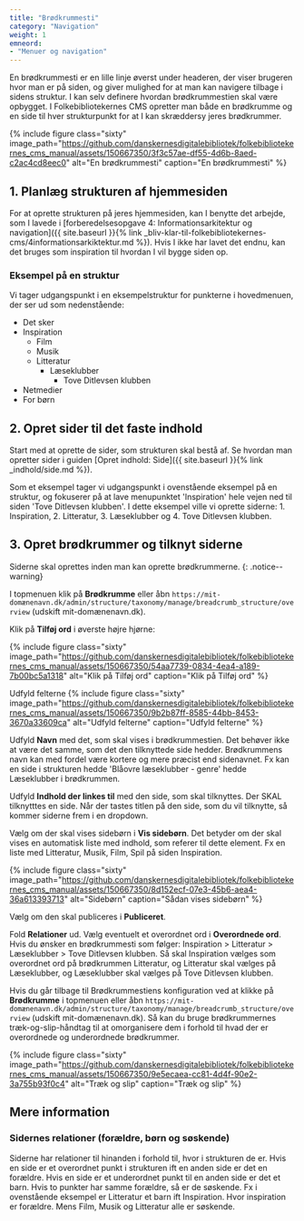 ```yaml
---
title: "Brødkrummesti"
category: "Navigation"
weight: 1
emneord:
- "Menuer og navigation"
---
```


En brødkrummesti er en lille linje øverst under headeren, der viser brugeren hvor man er på siden, og giver mulighed for at man kan navigere tilbage i sidens struktur. I kan selv definere hvordan brødkrummestien skal være opbygget. I Folkebibliotekernes CMS opretter man både en brødkrumme og en side til hver strukturpunkt for at I kan skræddersy jeres brødkrummer. 

{% include figure class="sixty" image_path="https://github.com/danskernesdigitalebibliotek/folkebibliotekernes_cms_manual/assets/150667350/3f3c57ae-df55-4d6b-8aed-c2ac4cd8eec0" alt="En brødkrummesti" caption="En brødkrummesti" %}

## 1. Planlæg strukturen af hjemmesiden

For at oprette strukturen på jeres hjemmesiden, kan I benytte det arbejde, som I lavede i [forberedelsesopgave 4: Informationsarkitektur og navigation]({{ site.baseurl }}{% link _bliv-klar-til-folkebibliotekernes-cms/4informationsarkiktektur.md %}). Hvis I ikke har lavet det endnu, kan det bruges som inspiration til hvordan I vil bygge siden op. 

### Eksempel på en struktur
Vi tager udgangspunkt i en eksempelstruktur for punkterne i hovedmenuen, der ser ud som nedenstående:
- Det sker
- Inspiration
  - Film
  - Musik
  - Litteratur
    - Læseklubber
      - Tove Ditlevsen klubben
- Netmedier
- For børn

## 2. Opret sider til det faste indhold
Start med at oprette de sider, som strukturen skal bestå af. Se hvordan man opretter sider i guiden [Opret indhold: Side]({{ site.baseurl }}{% link _indhold/side.md %}). 

Som et eksempel tager vi udgangspunkt i ovenstående eksempel på en struktur, og fokuserer på at lave menupunktet 'Inspiration' hele vejen ned til siden 'Tove Ditlevsen klubben'. I dette eksempel ville vi oprette siderne: 1. Inspiration, 2. Litteratur, 3. Læseklubber og 4. Tove Ditlevsen klubben.

## 3. Opret brødkrummer og tilknyt siderne
Siderne skal oprettes inden man kan oprette brødkrummerne.
{: .notice--warning}

I topmenuen klik på **Brødkrumme** eller åbn `https://mit-domænenavn.dk/admin/structure/taxonomy/manage/breadcrumb_structure/overview` (udskift mit-domænenavn.dk).

Klik på **Tilføj ord** i øverste højre hjørne:

{% include figure class="sixty" image_path="https://github.com/danskernesdigitalebibliotek/folkebibliotekernes_cms_manual/assets/150667350/54aa7739-0834-4ea4-a189-7b00bc5a1318" alt="Klik på Tilføj ord" caption="Klik på Tilføj ord" %}

Udfyld felterne
{% include figure class="sixty" image_path="https://github.com/danskernesdigitalebibliotek/folkebibliotekernes_cms_manual/assets/150667350/9b2b87ff-8585-44bb-8453-3670a33609ca" alt="Udfyld felterne" caption="Udfyld felterne" %}

Udfyld **Navn** med det, som skal vises i brødkrummestien. Det behøver ikke at være det samme, som det den tilknyttede side hedder. Brødkrummens navn kan med fordel være kortere og mere præcist end sidenavnet. Fx kan en side i strukturen hedde 'Blåovre læseklubber - genre' hedde Læseklubber i brødkrummen.

Udfyld **Indhold der linkes til** med den side, som skal tilknyttes. Der SKAL tilknytttes en side. Når der tastes titlen på den side, som du vil tilknytte, så kommer siderne frem i en dropdown.

Vælg om der skal vises sidebørn i **Vis sidebørn**. Det betyder om der skal vises en automatisk liste med indhold, som referer til dette element. Fx en liste med Litteratur, Musik, Film, Spil på siden Inspiration.

{% include figure class="sixty" image_path="https://github.com/danskernesdigitalebibliotek/folkebibliotekernes_cms_manual/assets/150667350/8d152ecf-07e3-45b6-aea4-36a613393713" alt="Sidebørn" caption="Sådan vises sidebørn" %}

Vælg om den skal publiceres i **Publiceret**.

Fold **Relationer** ud. Vælg eventuelt et overordnet ord i **Overordnede ord**. Hvis du ønsker en brødkrummesti som følger: Inspiration > Litteratur > Læseklubber > Tove Ditlevsen klubben. Så skal Inspiration vælges som overordnet ord på brødkrummen Litteratur, og Litteratur skal vælges på Læseklubber, og Læseklubber skal vælges på Tove Ditlevsen klubben.

Hvis du går tilbage til Brødkrummestiens konfiguration ved at klikke på **Brødkrumme** i topmenuen eller åbn `https://mit-domænenavn.dk/admin/structure/taxonomy/manage/breadcrumb_structure/overview` (udskift mit-domænenavn.dk). Så kan du bruge brødkrummernes træk-og-slip-håndtag til at omorganisere dem i forhold til hvad der er overordnede og underordnede brødkrummer.

{% include figure class="sixty" image_path="https://github.com/danskernesdigitalebibliotek/folkebibliotekernes_cms_manual/assets/150667350/9e5ecaea-cc81-4d4f-90e2-3a755b93f0c4" alt="Træk og slip" caption="Træk og slip" %}

## Mere information

### Sidernes relationer (forældre, børn og søskende)
Siderne har relationer til hinanden i forhold til, hvor i strukturen de er. Hvis en side er et overordnet punkt i strukturen ift en anden side er det en forældre. Hvis en side er et underordnet punkt til en anden side er det et barn. Hvis to punkter har samme forældre, så er de søskende. Fx i ovenstående eksempel er Litteratur et barn ift Inspiration. Hvor inspiration er forældre. Mens Film, Musik og Litteratur alle er søskende.
